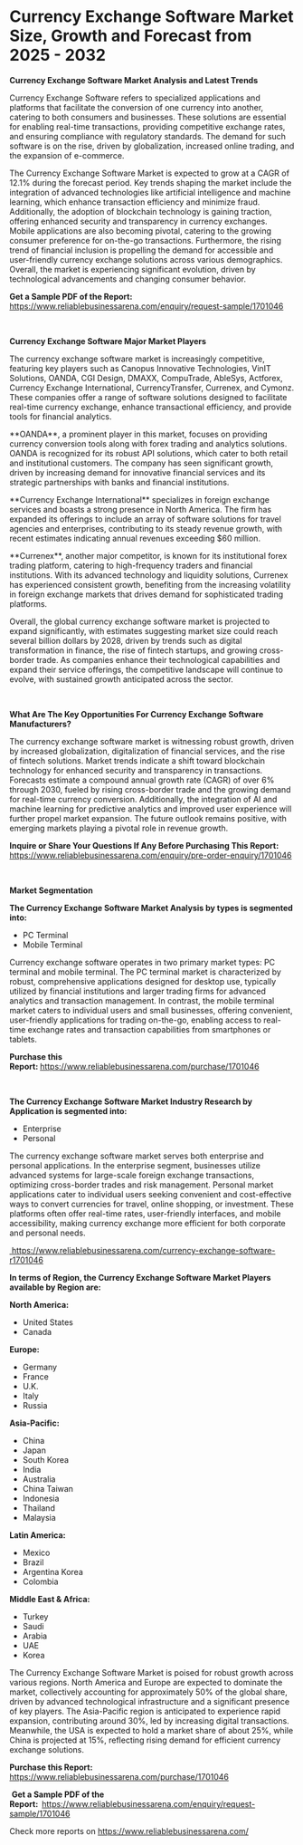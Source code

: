 <p><h1>Currency Exchange Software Market Size, Growth and Forecast from 2025 - 2032</h1></p><p><strong>Currency Exchange Software Market Analysis and Latest Trends</strong></p>
<p><p>Currency Exchange Software refers to specialized applications and platforms that facilitate the conversion of one currency into another, catering to both consumers and businesses. These solutions are essential for enabling real-time transactions, providing competitive exchange rates, and ensuring compliance with regulatory standards. The demand for such software is on the rise, driven by globalization, increased online trading, and the expansion of e-commerce. </p><p>The Currency Exchange Software Market is expected to grow at a CAGR of 12.1% during the forecast period. Key trends shaping the market include the integration of advanced technologies like artificial intelligence and machine learning, which enhance transaction efficiency and minimize fraud. Additionally, the adoption of blockchain technology is gaining traction, offering enhanced security and transparency in currency exchanges. Mobile applications are also becoming pivotal, catering to the growing consumer preference for on-the-go transactions. Furthermore, the rising trend of financial inclusion is propelling the demand for accessible and user-friendly currency exchange solutions across various demographics. Overall, the market is experiencing significant evolution, driven by technological advancements and changing consumer behavior.</p></p>
<p><strong>Get a Sample PDF of the Report:&nbsp;</strong> <a href="https://www.reliablebusinessarena.com/enquiry/request-sample/1701046?utm_campaign=1948&utm_medium=2&utm_source=Github&utm_content=ia&utm_term=09012025&utm_id=currency-exchange-software">https://www.reliablebusinessarena.com/enquiry/request-sample/1701046</a></p>
<p>&nbsp;</p>
<p><strong>Currency Exchange Software Major Market Players</strong></p>
<p><p>The currency exchange software market is increasingly competitive, featuring key players such as Canopus Innovative Technologies, VinIT Solutions, OANDA, CGI Design, DMAXX, CompuTrade, AbleSys, Actforex, Currency Exchange International, CurrencyTransfer, Currenex, and Cymonz. These companies offer a range of software solutions designed to facilitate real-time currency exchange, enhance transactional efficiency, and provide tools for financial analytics.</p><p>**OANDA**, a prominent player in this market, focuses on providing currency conversion tools along with forex trading and analytics solutions. OANDA is recognized for its robust API solutions, which cater to both retail and institutional customers. The company has seen significant growth, driven by increasing demand for innovative financial services and its strategic partnerships with banks and financial institutions.</p><p>**Currency Exchange International** specializes in foreign exchange services and boasts a strong presence in North America. The firm has expanded its offerings to include an array of software solutions for travel agencies and enterprises, contributing to its steady revenue growth, with recent estimates indicating annual revenues exceeding $60 million.</p><p>**Currenex**, another major competitor, is known for its institutional forex trading platform, catering to high-frequency traders and financial institutions. With its advanced technology and liquidity solutions, Currenex has experienced consistent growth, benefiting from the increasing volatility in foreign exchange markets that drives demand for sophisticated trading platforms.</p><p>Overall, the global currency exchange software market is projected to expand significantly, with estimates suggesting market size could reach several billion dollars by 2028, driven by trends such as digital transformation in finance, the rise of fintech startups, and growing cross-border trade. As companies enhance their technological capabilities and expand their service offerings, the competitive landscape will continue to evolve, with sustained growth anticipated across the sector.</p></p>
<p>&nbsp;</p>
<p><strong>What Are The Key Opportunities For Currency Exchange Software Manufacturers?</strong></p>
<p><p>The currency exchange software market is witnessing robust growth, driven by increased globalization, digitalization of financial services, and the rise of fintech solutions. Market trends indicate a shift toward blockchain technology for enhanced security and transparency in transactions. Forecasts estimate a compound annual growth rate (CAGR) of over 6% through 2030, fueled by rising cross-border trade and the growing demand for real-time currency conversion. Additionally, the integration of AI and machine learning for predictive analytics and improved user experience will further propel market expansion. The future outlook remains positive, with emerging markets playing a pivotal role in revenue growth.</p></p>
<p><strong>Inquire or Share Your Questions If Any Before Purchasing This Report:</strong> <a href="https://www.reliablebusinessarena.com/enquiry/pre-order-enquiry/1701046?utm_campaign=1948&utm_medium=2&utm_source=Github&utm_content=ia&utm_term=09012025&utm_id=currency-exchange-software">https://www.reliablebusinessarena.com/enquiry/pre-order-enquiry/1701046</a></p>
<p>&nbsp;</p>
<p><strong>Market Segmentation</strong></p>
<p><strong>The Currency Exchange Software Market Analysis by types is segmented into:</strong></p>
<p><ul><li>PC Terminal</li><li>Mobile Terminal</li></ul></p>
<p><p>Currency exchange software operates in two primary market types: PC terminal and mobile terminal. The PC terminal market is characterized by robust, comprehensive applications designed for desktop use, typically utilized by financial institutions and larger trading firms for advanced analytics and transaction management. In contrast, the mobile terminal market caters to individual users and small businesses, offering convenient, user-friendly applications for trading on-the-go, enabling access to real-time exchange rates and transaction capabilities from smartphones or tablets.</p></p>
<p><strong>Purchase this Report:&nbsp;</strong><a href="https://www.reliablebusinessarena.com/purchase/1701046?utm_campaign=1948&utm_medium=2&utm_source=Github&utm_content=ia&utm_term=09012025&utm_id=currency-exchange-software">https://www.reliablebusinessarena.com/purchase/1701046</a></p>
<p>&nbsp;</p>
<p><strong>The Currency Exchange Software Market Industry Research by Application is segmented into:</strong></p>
<p><ul><li>Enterprise</li><li>Personal</li></ul></p>
<p><p>The currency exchange software market serves both enterprise and personal applications. In the enterprise segment, businesses utilize advanced systems for large-scale foreign exchange transactions, optimizing cross-border trades and risk management. Personal market applications cater to individual users seeking convenient and cost-effective ways to convert currencies for travel, online shopping, or investment. These platforms often offer real-time rates, user-friendly interfaces, and mobile accessibility, making currency exchange more efficient for both corporate and personal needs.</p></p>
<p><a href="https://www.reliablebusinessarena.com/currency-exchange-software-r1701046?utm_campaign=1948&utm_medium=2&utm_source=Github&utm_content=ia&utm_term=09012025&utm_id=currency-exchange-software">&nbsp;https://www.reliablebusinessarena.com/currency-exchange-software-r1701046</a></p>
<p><strong>In terms of Region, the Currency Exchange Software Market Players available by Region are:</strong></p>
<p>
    <p> <strong> North America: </strong>
        <ul>
            <li>United States</li>
            <li>Canada</li>
        </ul>
        </p> 
    <p> <strong> Europe: </strong>
        <ul>
            <li>Germany</li>
            <li>France</li>
            <li>U.K.</li>
            <li>Italy</li>
            <li>Russia</li>
        </ul>
        </p> 
    <p> <strong> Asia-Pacific: </strong>
        <ul>
            <li>China</li>
            <li>Japan</li>
            <li>South Korea</li>
            <li>India</li>
            <li>Australia</li>
            <li>China Taiwan</li>
            <li>Indonesia</li>
            <li>Thailand</li>
            <li>Malaysia</li>
        </ul>
        </p> 
    <p> <strong> Latin America: </strong>
        <ul>
            <li>Mexico</li>
            <li>Brazil</li>
            <li>Argentina Korea</li>
            <li>Colombia</li>
        </ul>
        </p> 
    <p> <strong> Middle East & Africa: </strong>
        <ul>
            <li>Turkey</li>
            <li>Saudi</li>
            <li>Arabia</li>
            <li>UAE</li>
            <li>Korea</li>
        </ul>
    </p>
    </p>
<p><p>The Currency Exchange Software Market is poised for robust growth across various regions. North America and Europe are expected to dominate the market, collectively accounting for approximately 50% of the global share, driven by advanced technological infrastructure and a significant presence of key players. The Asia-Pacific region is anticipated to experience rapid expansion, contributing around 30%, led by increasing digital transactions. Meanwhile, the USA is expected to hold a market share of about 25%, while China is projected at 15%, reflecting rising demand for efficient currency exchange solutions.</p></p>
<p><strong>Purchase this Report: </strong><a href="https://www.reliablebusinessarena.com/purchase/1701046?utm_campaign=1948&utm_medium=2&utm_source=Github&utm_content=ia&utm_term=09012025&utm_id=currency-exchange-software">https://www.reliablebusinessarena.com/purchase/1701046</a></p>
<p>&nbsp;<strong>Get a Sample PDF of the Report:&nbsp;&nbsp;</strong><a href="https://www.reliablebusinessarena.com/enquiry/request-sample/1701046?utm_campaign=1948&utm_medium=2&utm_source=Github&utm_content=ia&utm_term=09012025&utm_id=currency-exchange-software">https://www.reliablebusinessarena.com/enquiry/request-sample/1701046</a></p>
<p><strong></strong></p>
<p>Check more reports on <a href="https://www.reliablebusinessarena.com/?utm_campaign=1948&utm_medium=2&utm_source=Github&utm_content=ia&utm_term=09012025&utm_id=currency-exchange-software">https://www.reliablebusinessarena.com/</a></p>